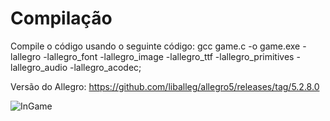 # Compilação

Compile o código usando o seguinte código: gcc game.c -o game.exe -lallegro -lallegro_font -lallegro_image -lallegro_ttf -lallegro_primitives -lallegro_audio -lallegro_acodec;

Versão do Allegro: https://github.com/liballeg/allegro5/releases/tag/5.2.8.0

![InGame](https://github.com/EricSoBo/TP_Dancing_Plates/assets/36778347/73b63334-ee05-40b5-8e68-e8d176ed89b2)

